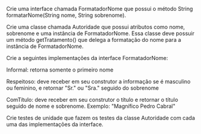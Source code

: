 Crie uma interface chamada FormatadorNome que possui o método String formatarNome(String nome, String sobrenome).

Crie uma classe chamada Autoridade que possui atributos como nome, sobrenome e uma instância de FormatadorNome. Essa classe deve possuir um método getTratamento() que delega a formatação do nome para a instância de FormatadorNome.

Crie a seguintes implementações da interface FormatadorNome:

Informal: retorna somente o primeiro nome

Respeitoso: deve receber em seu construtor a informação se é masculino ou feminino, e retornar "Sr." ou "Sra." seguido do sobrenome

ComTítulo: deve receber em seu construtor o título e retornar o título seguido de nome e sobrenome. Exemplo: "Magnífico Pedro Cabral"

Crie testes de unidade que fazem os testes da classe Autoridade com cada uma das implementações da interface. 
